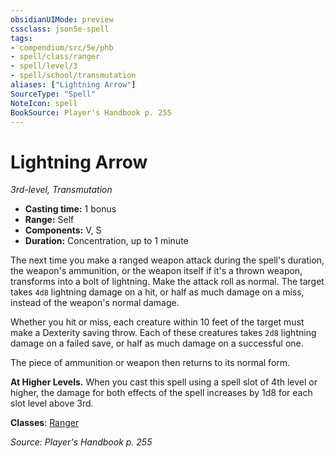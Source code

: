 ```yaml
---
obsidianUIMode: preview
cssclass: json5e-spell
tags:
- compendium/src/5e/phb
- spell/class/ranger
- spell/level/3
- spell/school/transmutation
aliases: ["Lightning Arrow"]
SourceType: "Spell"
NoteIcon: spell
BookSource: Player's Handbook p. 255
---
```

# Lightning Arrow
*3rd-level, Transmutation*  

- **Casting time:** 1 bonus
- **Range:** Self
- **Components:** V, S
- **Duration:** Concentration, up to 1 minute

The next time you make a ranged weapon attack during the spell's duration, the weapon's ammunition, or the weapon itself if it's a thrown weapon, transforms into a bolt of lightning. Make the attack roll as normal. The target takes `4d8` lightning damage on a hit, or half as much damage on a miss, instead of the weapon's normal damage.

Whether you hit or miss, each creature within 10 feet of the target must make a Dexterity saving throw. Each of these creatures takes `2d8` lightning damage on a failed save, or half as much damage on a successful one.

The piece of ammunition or weapon then returns to its normal form.

**At Higher Levels.** When you cast this spell using a spell slot of 4th level or higher, the damage for both effects of the spell increases by 1d8 for each slot level above 3rd.

**Classes**: [Ranger](/2-Mechanics/CLI/classes/ranger.md)

*Source: Player's Handbook p. 255*